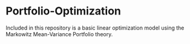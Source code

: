# Portfolio-Optimization
Included in this repository is a basic linear optimization model using the Markowitz Mean-Variance Portfolio theory.
